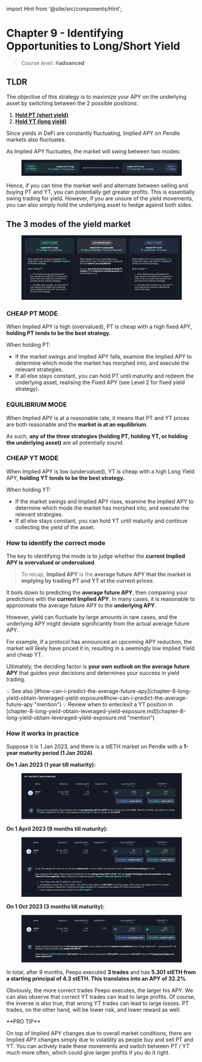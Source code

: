 import Hint from '@site/src/components/Hint';

# Chapter 9 - Identifying Opportunities to Long/Short Yield

> Course level: #**advanced**

## TLDR

The objective of this strategy is to maximize your APY on the underlying asset by switching between the 2 possible positions:

1. [**Hold PT (short yield)**](chapter-6-shorting-yield)
2. [**Hold YT (long yield)**](chapter-8-long-yield-obtain-leveraged-yield-exposure)

Since yields in DeFi are constantly fluctuating, Implied APY on Pendle markets also fluctuates.

As Implied APY fluctuates, the market will swing between two modes:

<figure><img src="/pendle-academy/imgs/image (80).png" alt="" /><figcaption></figcaption></figure>

Hence, if you can time the market well and alternate between selling and buying PT and YT, you can potentially get greater profits. This is essentially swing trading for yield. However, if you are unsure of the yield movements, you can also simply hold the underlying asset to hedge against both sides.

## The 3 modes of the yield market

<figure><img src="/pendle-academy/imgs/image (84).png" alt="" /><figcaption></figcaption></figure>

### **CHEAP PT MODE**

When Implied APY is high (overvalued), PT is cheap with a high fixed APY, **holding PT tends to be the best strategy.**

When holding PT:

* If the market swings and Implied APY falls, examine the Implied APY to determine which mode the market has morphed into, and execute the relevant strategies.
* If all else stays constant, you can hold PT until maturity and redeem the underlying asset, realising the Fixed APY (see Level 2 for fixed yield strategy).

### **EQUILIBRIUM MODE**

When Implied APY is at a reasonable rate, it means that PT and YT prices are both reasonable and the **market is at an equilibrium**.

As such, **any of the three strategies (holding PT, holding YT, or holding the underlying asset)** are all potentially sound.

### **CHEAP YT MODE**

When Implied APY is low (undervalued), YT is cheap with a high Long Yield APY, **holding YT tends to be the best strategy.**

When holding YT:

* If the market swings and Implied APY rises, examine the Implied APY to determine which mode the market has morphed into, and execute the relevant strategies.
* If all else stays constant, you can hold YT until maturity and continue collecting the yield of the asset.

### How to identify the correct mode

The key to identifying the mode is to judge whether the **current Implied APY is overvalued or undervalued**.

> To recap, **Implied APY** is the **average future APY that the market is implying by trading PT and YT at the current prices**.

It boils down to predicting the **average future APY**, then comparing your predictions with the **current Implied APY**. In many cases, it is reasonable to approximate the average future APY to the **underlying APY**.

However, yield can fluctuate by large amounts in rare cases, and the underlying APY might deviate significantly from the actual average future APY.

For example, if a protocol has announced an upcoming APY reduction, the market will likely have priced it in, resulting in a seemingly low Implied Yield and cheap YT.

Ultimately, the deciding factor is **your own outlook on the average future APY** that guides your decisions and determines your success in yield trading.

<Hint style="info">
💡 See also [#how-can-i-predict-the-average-future-apy](chapter-8-long-yield-obtain-leveraged-yield-exposure#how-can-i-predict-the-average-future-apy "mention")
</Hint>

<Hint style="info">
💡 Review when to enter/exit a YT position in [chapter-8-long-yield-obtain-leveraged-yield-exposure.md](chapter-8-long-yield-obtain-leveraged-yield-exposure.md "mention")
</Hint>

### How it works in practice

Suppose it is 1 Jan 2023, and there is a stETH market on Pendle with a **1-year maturity period (1 Jan 2024)**.

**On 1 Jan 2023 (1 year till maturity):**

<figure><img src="/pendle-academy/imgs/image (56).png" alt="" /><figcaption></figcaption></figure>

**On 1 April 2023 (9 months till maturity):**

<figure><img src="/pendle-academy/imgs/image (55).png" alt="" /><figcaption></figcaption></figure>

**On 1 Oct 2023 (3 months till maturity):**

<figure><img src="/pendle-academy/imgs/image (57).png" alt="" /><figcaption></figcaption></figure>

In total, after 9 months, Peepo executed **3 trades** and has **5.301 stETH from a starting principal of 4.3 stETH. This translates into an APY of 32.2%**.

Obviously, the more correct trades Peepo executes, the larger his APY. We can also observe that correct YT trades can lead to large profits. Of course, the inverse is also true, that wrong YT trades can lead to large losses. PT trades, on the other hand, will be lower risk, and lower reward as well.

<Hint style="warning">
**PRO TIP**&#x20;

On top of Implied APY changes due to overall market conditions, there are Implied APY changes simply due to volatility as people buy and sell PT and YT. You can actively trade these movements and switch between PT / YT much more often, which could give larger profits if you do it right.
</Hint>
